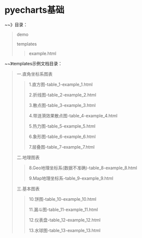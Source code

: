# pyecharts基础

~~》目录：
>demo
>
>templates
>>
>>example.html

~~》templates示例文档目录：
>一.直角坐标系图表
>
>>  1.直方图-table_1-example_1.html
>> 
>>  2.折线图-table_2-example_2.html
>> 
>>  3.散点图-table_3-example_3.html
>>
>>  4.带涟漪效果散点图-table_4-example_4.html
>> 
>>  5.热力图-table_5-example_5.html
>> 
>>  6.象形图-table_6-example_6.html
>>
>> 
>>  7.层叠图-table_7-example_7.html
>> 
>二.地理图表
>>
>>  8.Geo地理坐标系(数据不准确)-table_8-example_8.html
>>
>>  9.Map地理坐标系-table_9-example_9.html
>>
>三.基本图表
>
>>  10.饼图-table_10-example_10.html
>> 
>>  11.漏斗图-table_11-example_11.html
>> 
>>  12.仪表盘-table_12-example_12.html
>> 
>>  13.水球图-table_13-example_13.html
>> 
